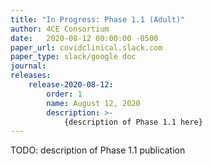 ```yaml
---
title: "In Progress: Phase 1.1 (Adult)"
author: 4CE Consortium
date:   2020-08-12 00:00:00 -0500
paper_url: covidclinical.slack.com
paper_type: slack/google doc
journal: 
releases:
    release-2020-08-12:
        order: 1
        name: August 12, 2020
        description: >-
            {description of Phase 1.1 here}
---
```


TODO: description of Phase 1.1 publication
